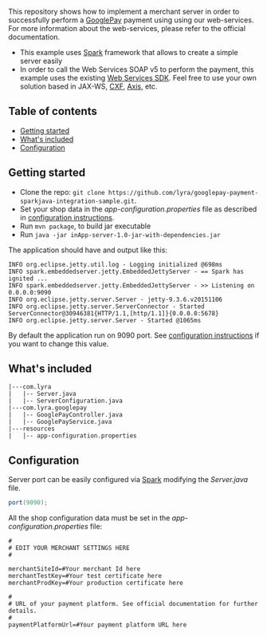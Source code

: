 This repository shows how to implement a merchant server in order to successfully perform a [GooglePay](https://pay.google.com) payment using using our web-services. For more information about the web-services, please refer to the official documentation. 

* This example uses [Spark](http://sparkjava.com/) framework that allows to create a simple server easily
* In order to call the Web Services SOAP v5 to perform the payment, this example uses the existing [Web Services SDK](https://github.com/payzen/payzen-webservices-v5-sdk-java). Feel free to use your own solution based in JAX-WS, [CXF](https://github.com/apache/cxf), [Axis](https://github.com/apache/axis2-java), etc. 

## Table of contents

* [Getting started](#getting-started)
* [What's included](#whats-included)
* [Configuration](#configuration)

## Getting started 

* Clone the repo: `git clone https://github.com/lyra/googlepay-payment-sparkjava-integration-sample.git`.
* Set your shop data in the _app-configuration.properties_ file as described in [configuration instructions](#configuration).
* Run `mvn package`, to build jar executable
* Run `java -jar inApp-server-1.0-jar-with-dependencies.jar`

The application should have and output like this: 

    INFO org.eclipse.jetty.util.log - Logging initialized @698ms
    INFO spark.embeddedserver.jetty.EmbeddedJettyServer - == Spark has ignited ...
    INFO spark.embeddedserver.jetty.EmbeddedJettyServer - >> Listening on 0.0.0.0:9090
    INFO org.eclipse.jetty.server.Server - jetty-9.3.6.v20151106
    INFO org.eclipse.jetty.server.ServerConnector - Started ServerConnector@30946381{HTTP/1.1,[http/1.1]}{0.0.0.0:5678}
    INFO org.eclipse.jetty.server.Server - Started @1065ms

By default the application run on 9090 port. See [configuration instructions](#configuration) if you want to change this value.

## What's included

```
|---com.lyra
|   |-- Server.java 
|   |-- ServerConfiguration.java
|---com.lyra.googlepay   
|   |-- GooglePayController.java
|   |-- GooglePayService.java
|---resources
|   |-- app-configuration.properties
```

## Configuration

Server port can be easily configured via [Spark](http://sparkjava.com/) modifying the _Server.java_ file. 

```java
port(9090); 
```

All the shop configuration data must be set in the _app-configuration.properties_ file: 

```
#
# EDIT YOUR MERCHANT SETTINGS HERE
#

merchantSiteId=#Your merchant Id here
merchantTestKey=#Your test certificate here
merchantProdKey=#Your production certificate here

#
# URL of your payment platform. See official documentation for further details.
#
paymentPlatformUrl=#Your payment platform URL here
```
